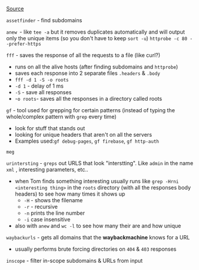 [Source](https://www.youtube.com/watch?v=SYExiynPEKM)

`assetfinder` - find subdomains

`anew `- like `tee -a` but it removes duplicates automatically and will output only the unique items (so you don't have to keep `sort -u`)
`httprobe -c 80 --prefer-https`

`fff` - saves the response of all the requests to a file (like curl?)
- runs on all the alive hosts (after finding subdomains and `httprobe`)
- saves each response into 2 separate files `.headers` & `.body`
- `fff -d 1 -S -o roots`
-  `-d 1` - delay of 1 ms
- `-S` - save all responses
- -`o roots`- saves all the responses in a directory called roots

`gf` - tool used for grepping for certain patterns (instead of typing the whole/complex pattern with `grep` every time)
- look for stuff that stands out
- looking for unique headers that aren't on all the servers
- Examples used:`gf debug-pages`, `gf firebase`, `gf http-auth`

`meg`

`urintersting` - `greps` out URLS that look "interstting". Like `admin` in the name `xml` , interesting parameters, etc..

- when Tom finds something interesting usually runs like `grep -Hrni <interesting thing>` in the `roots` directory (with all the responses body headers) to see how many times it shows up
	- `-H` - shows the filename
	- `-r` - recursive
	- `-n` prints the line number
	- `-i` case insensitive 
- also with `anew` and `wc -l` to see how many their are and how unique

`waybackurls` - gets all domains that the **waybackmachine** knows for a URL

- usually performs brute forcing directories on `404` & `403` responses

`inscope`  - filter in-scope subdomains & URLs from input















